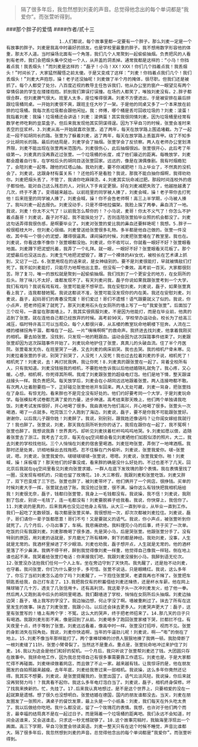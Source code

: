 > 隔了很多年后，我忽然想到刘麦的声音。总觉得他念出的每个单词都是“我爱你”。而张萱听得到。

###那个胖子的爱情
####作者/贰十三

						1.人们都说，每个故事里都一定要有一个胖子。那么刘麦一定是一个有故事的胖子。刘麦是我高中时最好的损友。也是学校里最重的胖子。我不想用数字形容他的体重，那太不人道。当时操场北面有一个角落，我们几个人常聚到一起偷偷抽烟。负责把风的人看到有老师，我们会把烟头集中交给一个人，从井盖的洞丢掉。通常我都是这样的：“小马！你挡着点我！我丢烟头！”而刘麦是这样的：“磊子！小马！XX！XXX！你们几个挡着点我！我丢烟头！”时间长了，大家猛然醒悟之前太傻。于是又变成了这样：“刘麦！你挡着点我们几个！我们丢烟头！”刘麦大声抱怨，操！老子还没抽呢！刘麦做了半个月的掩体，很尽职。但我们还是被抓了。每个人都受了处分。八百度近视的教导主任告诉我们，他从办公室的窗户一眼望见有两个穿情侣装的学生在搂搂抱抱。抓到我们算误打误撞。在场的人都笑了，唯独刘麦没有。2.胖子都很合群，但刘麦脾气很大。班里人太多，座位堆得很满。刘麦不方便进出，于是被安排在最后排跟垃圾桶同桌。一开始刘麦很不爽，跟班主任大吵了一架。于是他的同桌又多了一个本来放在前排的垃圾桶。我每次丢垃圾都会跟他闲扯。我：师傅，哪个桶是丢可回收垃圾的？刘麦：滚蛋！我指着刘麦：我操！垃圾桶还会讲话！刘麦：滚俩蛋！其实我很同情刘麦。因为垃圾桶里经常有数学老师吃剩的韭菜盒子。但后来我发现他其实阴谋得逞。因为下早自习的时候，张萱会准时来丢空的豆浆杯。3.刘麦从高一开始就喜欢张萱。追了两年，每天在放学路上围追堵截。为了一起走一段不如胡同长的路。张萱为了躲着刘麦，逃了两年，每天在放学路上丢盔弃甲。绕了不知多少比胡同长的路。最后的结局是，刘麦学会了抽烟。张萱学会了反侦察。两人在老师办公室划清界限，刘麦不能出现在张萱两米范围内。刘麦很伤心，此后抽烟很凶。张萱很开心，此后考了年级第一。刘麦真的没再靠近过张萱。一个垃圾桶的长度，成了他们最近的距离。每晚放学，刘麦都会蹬着自行车，在学校后头的胡同目送张萱回家。远远的，像是在演偶像剧。我有时烟瘾犯了，会陪刘麦一起等。蹭他的红塔山抽。我劝刘麦，要不你减肥吧！马上毕业了，不然真的没机会了。刘麦说，这跟身材有蛋关系！？还他妈不是看脸？我说，那我不能白抽你烟啊，我得劝劝你。刘麦把烟头丢了，不管了，我请你吃麻辣烫。4.刘麦其实玩命减过肥。那段时间连校外的痞子都怕他。能对自己这么残忍的人，对别人下手肯定更狠。好在刘麦减肥失败了，他越挫越勇了几次，终于不勇了。变得越来越怂。以前班里的同学被人揍了，刘麦会喊，操！老子带你去打死他！后来班里的同学被人揍了，刘麦会喊，操！你不会告老师啊！高三上半学期，小马被人揍了。我叫刘麦一起去报仇。刘麦没动手，只是不停地拉偏架。我脸上挨了两拳，鼻血流了一地。我说，刘麦！你太不义气了！以前我怎么帮你的！？小马说，麦哥！你太不义气了！你怎么不护着点磊哥！刘麦说，磊子对不起，我不能挨处分了，否则连陪张萱拍毕业照的机会都没了。刘麦这句话弄得我很伤感，是啊要毕业了。刘麦对张萱的爱比我的鼻血还要鲜艳呢！我想。5.胖子一般很粗枝大叶，但刘麦心很细。刘麦曾送给张萱很多礼物。多半都是他自己做的。张萱一件没收。其中有一个很小的泥塑，雕得很逼真。课间操的时候，刘麦把张萱堵在了教室里。我也在。刘麦说，你看这像不像你？张萱眼都没抬。刘麦说，你不收可以，你就看一眼好不好？张萱眼看地面。刘麦蹲下把泥塑托着，我弄了一个礼拜。就一眼，一眼好不好？张萱眼看天花板了。那个泥塑最后也没送出去，刘麦生气地把泥塑毁了。雕了一个裸体的AV女优，被校长在艺术课上抓到，又记了一过。6.张萱用现在的话来说，是女神级别的。要不是刘麦很能打，早就被情敌们打死了。我不如刘麦能打，只能尽力地帮他出主意。但没有一个奏效。高考前一百天。大家都很刻苦。除了复习，唯一的放松就是聚到一起偷偷抽烟。我们找到了一个更安全的地方，在女厕所的后头。除了味儿不太好，谁都发现不了。有天刘麦问我，磊子你说如果我跟张萱考到一个大学，我们有戏吗？我说有戏有戏，张萱可能是不想早恋。我在安慰刘麦。刘麦说，磊子，如果张萱真看上我了，连我都替她冤。我说这都说不准，张萱可能没发现你的内在美。我还在安慰刘麦。刘麦说，磊子，起码哥们的青春没荒废！哥们爱过！哥们不遗憾！语气跟要就义了似的。我说，你小点声，把老师招来了就死了。那天刘麦用石头在女厕所的墙上写了一句“我爱张萱”。后面加了三个叹号。一直留在那面墙上。7.我其实很佩服刘麦。不是因为他能打，而是在毕业前，他真的追到了张萱。就在连他自己都已经放弃的时候。高考前90天，学校举办运动会。校长为了给高三减压，临时特许高三可以当观众。每个人都很兴奋，从五楼的教室玩命地朝楼下狂奔。人流在二楼的楼梯拐角干涸，都堆在了一起。一片“咦咦啊啊”的救命声。我挤进去找刘麦，他拿着我刚买的相机。要去拍张萱。没找到，只发现一地的鞋跟血。运动会因为这次踩踏事件结束了。刘麦跟张萱却因为这次踩踏事件开始了。刘麦玩命地护住了张萱，真真儿的头破血流。住了半个月医院。张萱毫发无伤，在班里哭了一通，又去刘麦的病床前哭。我也去哭。我的相机尸骨未寒。见刘麦拉着张萱的手说，别哭了别哭了，人没死！人没死！我也过去拉着刘麦的手说，相机死了！相机死了！刘麦说，去！再打扰我俩，我让你死！8.刘麦真的跟张萱在一起了。背着全校所有人，只有我知道。刘麦没钱赔我的相机，不要脸地告诉我以后他结婚随礼就免了。我心疼，又心暖。心想，相机啊，你死得其所啊。我成了刘麦跟张萱的超级电灯泡。他们是地下情，整天跟谍战接头一样。我负责把风。每天放学后，刘麦会在小胡同远远地跟着张萱。两人连接吻都不敢。有次两人壮着胆要抱一下，正好碰见张萱他爸开车回来。两人无处可藏，刘麦一背身，把张萱挡在了身后。有惊无险。看来胖也不是完全没有好处的。他们约好要考同一个大学，于是刘麦玩命学。每张模拟考试卷都充满了爱的力量，进步神速。高考结束那天晚上，他们两个单独请我吃饭。刘麦考试发挥很好，开心地喝了很多。我由衷地为他们高兴，开心地喝了很多。张萱头一次喝酒，喝了一点就多。吃完饭三个人跑到了海边。刘麦说，磊子，要不是你我不可能跟张萱好。谢谢你，以后我儿子跟你姓！刘麦醉了。我说，别别别，跟我姓还像话吗？让你闺女嫁给我就行了！我也醉了。张萱说，刘麦，那天我在厕所听到你的话了。我现在跟你在一起了，我不冤啊！张萱也醉了。我想说我靠！世界真巧。却听见刘麦扶着栏杆呜呜呜地哭。9.刘麦如愿以偿，追随着张萱去了浙江。我考去了北京，每天在qq空间都会看见刘麦晒他们如胶似漆的照片。大二，我去刘麦的学校找他玩。三个人悄悄在刘麦的宿舍里喝酒。刘麦狂吻张萱，弄倒了一地啤酒瓶。我那时还是处男，识相地躲出去找拖把。忍不住躲在门外偷听。刘麦说，张萱我爱你。啵~张萱说，嗯。刘麦说，张萱我爱你。啵啵啵啵啵~张萱说，嗯嗯。刘麦说，张萱我爱你。啪！刘麦喊，操！床板塌了！那天他们的好事没成，看来胖的确是没什么好处的。不过也差不了几天。回北京后我就在qq空间里看见刘麦向张萱求婚，一群人在底下发玫瑰的那个表情。我在表情里找了一圈，没发现有相机的，只能也留了玫瑰花。10.大三寒假，我跟刘麦和张萱吃饭。刘麦又胖了，双下巴变成了三下巴。张萱也胖了，被刘麦带坏了。他们俩开了一个网店，很挣钱。买单的时候刘麦大手一挥，张萱就去结了账。我没抢过张萱，很不满，操你这么有钱快把我相机赔给我！刘麦很无奈，磊子，钱都归张萱管，我身上一毛钱都没有。我说操，我不信！刘麦说，我刚割了包皮，别说一毛钱了，连一毛都没有！刘麦要脱裤子给我看。我说，你快穿上，我信你了。11.刘麦说的是真的，后来我再也没见过他身上有钱。从大三一直到毕业，从毕业一直到工作。我们一起吃了无数顿饭，每次都是张萱买单。我很想抢一次，却次次都被刘麦拉住。刘麦说，磊子，哥们请你一辈子饭都愿意！哥们不亏！又是要就义的语气。我说，你小声点，被张萱听到你就死了。几个月后，小马出事了，车祸。我悲痛欲绝。我料理完小马的后事，终于买了一次单。吃饭的只有我跟刘麦。刘麦那晚喝了很多酒，先是哭小马，后是哭张萱。他跟张萱分手了。没有特别的原因，用刘麦的话就是，岁月磨光了所有精神，剩下的都是神经。我劝刘麦，没事，人生就是无常的。我酒杯里掉进了不少眼泪。刘麦也劝我，磊子想开点，人生就是无常的。他的酒杯里落了不少鼻涕。我俩不停干杯，醉到我觉得像刘麦一样重，他觉得自己像我一样轻。倒在地上谁也起不来。我哭着给张萱打电话：你来接我们吧，我跟刘麦没接到小马。我醉到语无伦次。12.张萱没办法抬我们任何一个人上车。坐在旁边守到了天快亮。我先醒了，还是抬不动刘麦，也守着。我问张萱，你们为什么要分手，多可惜。张萱不说话，只是眼睛红。我说，这么多年了，你忘了当初刘麦怎么追你了吗？刘麦醒了，一下抱住张萱哭，老婆我再也不赌了。张萱把车钥匙丢给我，自己打车走了。13.我把我仅有的积蓄借给刘麦还赌债，还是杯水车薪。他在网上赌球输了几十万，透支了几张信用卡。还有高利贷。我这辈子头一次冲刘麦发火，给了他一拳。然后两人又跑到高中后头的胡同里喝酒。我们翻墙进了学校，悄悄在女厕所后头抽烟。刘麦边抽边哭：磊子，墙上我写的字没了。我边抽边想，何止字没了啊。墙被重刷过了。抹去了所有在这里发生的故事。抹去了刘麦张萱，我跟小马。以后还会抹去更多人。刘麦哭声更大了：磊子，这里有张萱写的！墙上有两个字：不冤。这么大的哭声，终于把老师招来了。14.那几天的日子只有喝酒。我跟刘麦形影不离，像是回到了从前。刘麦喝多了跑回张萱家楼下哭，拦都拦不住。有天夜里十点，终于等到了张萱。刘麦远远看着，像高中时一样。张萱没打招呼，视而不见。张萱的身影消失在拐角处。我说，刘麦你快追啊，当年的牛逼劲儿呢！刘麦说，啊——“嘭”的倒在了地上。15.刘麦不像当年那样能打了。两个拿棒球棒的讨债人狠狠地揍了我俩一顿。我肋骨断了一根刘麦缝了11针。张萱小臂骨裂了。当然这不是重点。重点是，张萱玩命地冲过来护住了刘麦。16.我以为这会是他们和好的契机。一个月后，我只听说了张萱帮刘麦还了钱。大团圆只存在故事中。我拼命地工作，因为我总觉得自己有很多事需要靠工作遗忘。刘麦也是。于是大家都忙得不再碰面。刘麦继续做着网店，而且做了不止一家。越来越有钱。让我惊讶的是，他在朋友圈发的自拍照越来越瘦。去年年底，刘麦给我寄过来一部相机。我说操，这么多年你竟然还记得。我其实不想要。刘麦说，是张萱提醒我的，张萱出国了。语气云淡风轻。我说操，你后来就没再努努力吗！？我真看不起你。我这么多年电灯泡白当了。刘麦说，磊子，相机终身保修。坏了找我来换新的。忙，先挂了。17.后来我认真地想过，是不是这个世界上，只要相爱的没在一起就算是遗憾。想了很久也没想明白。张萱结婚在德国，国内的朋友谁都没去。当天，刘麦在朋友圈发了一张照片。满桌子的餐饮发票，最上头是一个小纸条：刘麦，我们每天在外头吃太贵了。我以后做给你吃吧。我什么都没说，留了一个玫瑰花的表情。我想，也许对于他们两个而言，最幸福的结局真不是在一起过日子。而是隔着一个垃圾桶的距离吧。我们永远不会知道，时间会送谁来，又会送谁走。只求这一秒无憾就够了。18.这个故事完稿时，我脑海里浮现出一个画面。高三下学期，早自习张萱会领读英语。刘麦一整天只有在这个时候不睡觉，声音比谁都大。隔了很多年后，我忽然想到刘麦的声音。总觉得他念出的每个单词都是“我爱你”。而张萱听得到。			  		